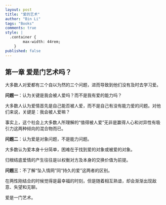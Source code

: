 ```yaml
---
layout: post
title: "爱的艺术"
author: "Bin Li"
tags: "Books"
comments: true
style: |
  .container {
        max-width: 44rem;
    } 
published: false
---
```


## 第一章 爱是门艺术吗？

大多数人对爱都有三个自以为然的三个问题，进而导致到他们没有及时去学习爱。



**问题一**：认为关键是我会被人爱吗？而不是我有爱的能力吗？

大多数人认为爱情首先是自己能否被人爱，而不是自己有没有能力爱的问题。对他们来说，关键是：我会被人爱嘛？

事实上，这个社会上大多数人所理解的“值得被人爱”无非是赢得人心和对异性有吸引力这两种倾向的混合物而已。



**问题二**：认为爱是对象问题，不是能力问题。

大多数认为爱本身十分简单，困难在于找到爱的对象或被爱的对象。

归根结底爱情的产生往往是以权衡对方及本身的交换价值为前提。



**问题三**：不了解“坠入情网”同“持久的爱”这两者的区别。

在两性刚结合的时候觉得是最幸福的时刻，但是随着相互熟谙，却会渐渐出现敌意、失望和无聊。



爱是一门艺术。


